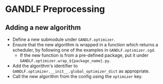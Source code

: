 # GANDLF Preprocessing

## Adding a new algorithm

- Define a new submodule under `GANDLF.optimizer`.
- Ensure that the new algorithm is wrapped in a function which returns a scheduler, by following one of the examples in `GANDLF.optimizer.sgd`.
    - If the new function is from a pre-defined package, put it under `GANDLF.optimizer.wrap_${package_name}.py`.
- Add the algorithm's identifier to `GANDLF.optimizer.__init__.global_optimizer_dict` as appropriate.
- Call the new algorithm from the config using the `optimizer` key.